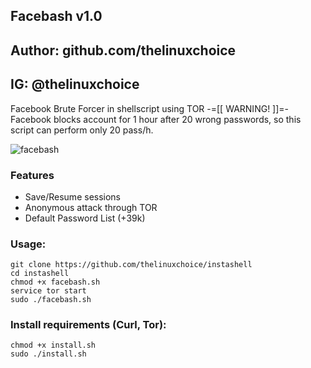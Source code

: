 ## Facebash v1.0
## Author: github.com/thelinuxchoice
## IG: @thelinuxchoice

Facebook Brute Forcer in shellscript using TOR
-=[[ WARNING! ]]=-
Facebook blocks account for 1 hour after 20 wrong passwords, so this script can perform only 20 pass/h.


![facebash](https://user-images.githubusercontent.com/34893261/37884530-b4210ffc-3086-11e8-87e6-1895f9dc23be.png)

### Features
- Save/Resume sessions
- Anonymous attack through TOR
- Default Password List (+39k)


### Usage:
```
git clone https://github.com/thelinuxchoice/instashell
cd instashell
chmod +x facebash.sh
service tor start
sudo ./facebash.sh
```

### Install requirements (Curl, Tor):

```
chmod +x install.sh
sudo ./install.sh
```
